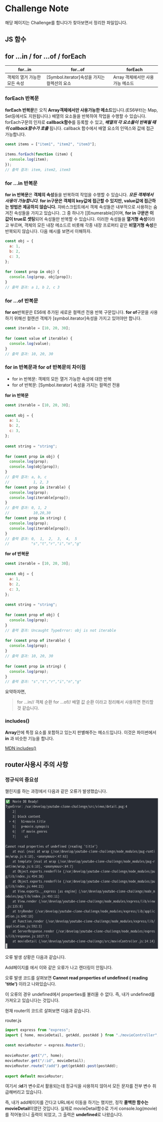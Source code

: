 # Challenge Note

해당 페이지는 Challenge를 합니다가 찾아보면서 정리한 파일입니다.

## JS 함수

## for ...in / for ...of / forEach

| for...in                     | for...of                                     | forEach                           |
| ---------------------------- | -------------------------------------------- | --------------------------------- |
| 객체의 열거 가능한 모든 속성 | [Symbol.iterator]속성을 가지는 컬렉션의 요소 | Array 객체에서만 사용 가능 메소드 |

### forEach 반복문

**forEach 반복문**은 오직 **Array객체에서만 사용가능한 메소드**입니다.(ES6부터는 Map, Set등에서도 지원됩니다.) 배열의 요소들을 반복하여 작업을 수행할 수 있습니다.
forEach구문의 인자로 **callback함수**를 등록할 수 있고, **_배열의 각 요소들이 반복될 때 이 callback함수가 호출_** 됩니다. callback 함수에서 배열 요소의 인덱스와 값에 접근 가능합니다.

```js
const items = ["item1", "item2", "item3"];

items.forEach(function (item) {
  console.log(item);
});
// 출력 결과: item, item2, item3
```

### for ...in 반복문

**for in 반복문**은 **객체의 속성**들을 반복하여 작업을 수행할 수 있습니다. **_모든 객체에서 사용이 가능합니다._** **for in구문은 객체의 key값에 접근할 수 있지만, value값에 접근하는 방법은 제공하지 않습니다.** 자바스크립트에서 객체 속성들은 내부적으로 사용하는 숨겨진 속성들을 가지고 있습니다. 그 중 하나가 [[Enumerable]]이며, **for in 구문은 이 값이 true로 셋팅**되어 속성들만 반복할 수 있습니다. 이러한 속성들을 **열거형 속성**이라고 부르며, 객체의 모든 내장 메소드르 비롯해 각종 내장 프로퍼티 같은 **비열거형 속성**은 반복되지 않습니다. 다음 예시를 보면서 이해하자.

```js
const obj = {
  a: 1,
  b: 2,
  c: 3,
};

for (const prop in obj) {
  console.log(prop, obj[prop]);
}
// 출력 결과: a 1, b 2, c 3
```

### for ...of 반복문

**for on**반복문은 ES6에 추가된 새로운 컬렉션 전용 반복 구문입니다. **for of**구문을 사용하기 위해선 컬렌션 객체가 [symbol.iterator]속성을 가지고 있어야만 합니다.

```js
const iterable = [10, 20, 30];

for (const value of iterable) {
  console.log(value);
}
// 출력 결과: 10, 20, 30
```

### for in 반복문과 for of 반복문의 차이점

- for in 반복문: 객체의 모든 열거 가능한 속성에 대한 반복
- for of 반복문: [Symbol.iterator] 속성을 가지는 컬렉션 전용

**for in 반복문**

```js
const iterable = [10, 20, 30];

const obj = {
  a: 1,
  b: 2,
  c: 3,
};

const string = "string";

for (const prop in obj) {
  console.log(prop);
  console.log(obj[prop]);
}
// 출력 결과: a, b, c
//           1, 2, 3
for (const prop in iterable) {
  console.log(prop);
  console.log(iterable[prop]);
}
// 출력 결과: 0, 1, 2
//           10,20,30
for (const prop in string) {
  console.log(prop);
  console.log(iterable[prop]);
}
// 출력 결과: 0,  1,  2,  3,  4,  5
//          "s","t","r","i","n","g"
```

**for of 반복문**

```js
const iterable = [10, 20, 30];

const obj = {
  a: 1,
  b: 2,
  c: 3,
};

const string = "string";

for (const prop of obj) {
  console.log(prop);
}
// 출력 결과: Uncaught TypeError: obj is not iterable

for (const prop of iterable) {
  console.log(prop);
}
// 출력 결과: 10, 20, 30

for (const prop in string) {
  console.log(prop);
}
// 출력 결과: "s","t","r","i","n","g"
```

요약하자면,

> for ...in// 객체 순환
> for ...of// 배열 값 순환
> 이라고 정리해서 사용하면 편리할 것 같습니다.

### includes()

**Array**안에 특정 요소를 포함하고 있는지 판별해주는 메소드입니다. 이것은 파이썬에서 **in** 과 비슷한 기능을 합니다.

[MDN includes()](https://developer.mozilla.org/ko/docs/Web/JavaScript/Reference/Global_Objects/Array/includes)

## router사용시 주의 사항

### 정규식의 중요성

챌린지를 하는 과정에서 다음과 같은 오류가 발생했습니다.

![정규식의 중요성](screenshot/정규식의%20중요성.png)

오류 발생 상황은 다음과 같습니다.

Add페이지를 에서 이와 같은 오류가 나고 렌더링이 안됩니다.

오류 발생 코드를 살펴보면 **Cannot read properties of undefined ( reading 'title')** 이라고 나와있습니다.

이 오류의 경우 undefined에서 properties를 불러올 수 없다. 즉, 내가 undefined를 가져오고 있습니다는 것입니다.

현재 router의 코드르 살펴보면 다음과 같습니다.

router.js

```js
import express from "express";
import { home, movieDetail, getAdd, postAdd } from "./movieController";

const movieRouter = express.Router();

movieRouter.get("/", home);
movieRouter.get("/:id", movieDetail);
movieRouter.route("/add").get(getAdd).post(postAdd);

export default movieRouter;
```

여기서 **:id**가 변수로서 활용되는데 정규식을 사용하지 않아서 모든 문자를 전부 변수 취급해버리고 있습니다.

즉, 내가 add페이지를 간다고 URL에서 이동을 하기는 했지만, 정작 **콜백한 함수는 movieDetail**이였던 것입니다. 실제로 movieDetail함수로 가서 console.log(movie)를 적어놓으니 출력이 되었고, 그 출력은 **undefined**로 나왔습니다.
